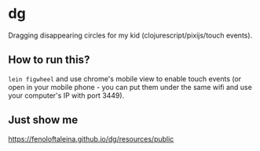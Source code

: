 # dg

Dragging disappearing circles for my kid (clojurescript/pixijs/touch events).

## How to run this?

`lein figwheel` and use chrome's mobile view to enable touch events (or open in your mobile phone - you can put them under the same wifi and use your computer's IP with port 3449).

## Just show me

https://fenoloftaleina.github.io/dg/resources/public
